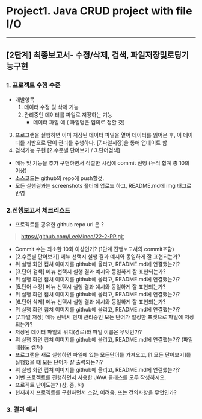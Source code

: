 # Project1. Java CRUD project with file I/O
---------
## [2단계] 최종보고서- 수정/삭제, 검색, 파일저장및로딩기능구현

### 1. 프로젝트 수행 수준
- 개발항목
	1) 데이터 수정 및 삭제 기능
	2) 관리중인 데이터를 파일로 저장하는 기능
		- 데이터 파일 예 ( 파일명은 임의로 정할 것)
3) 프로그램을 실행하면 이미 저장된 데이터 파일을 열어 데이터를 읽어온 후, 이 데이터를 기반으로 단어 관리를 수행하다. [7.파일저장]을 통해 업데이트 함
4) 검색기능 구현 [2.수준별 단어보기 / 3.단어검색]
- 메뉴 및 기능을 추가 구현하면서 적절한 시점에 commit 진행 (누적 합계 총 10회 이상)
- 소스코드는 github의 repo에 push할것.
- 모든 실행결과는 screenshots 폴더에 업로드 하고, README.md에 img 태그로 반영

### 2.진행보고서 체크리스트

-	프로젝트를 공유한 github repo url 은 ?
> https://github.com/LeeMineo/22-2-PP.git <br>
-	Commit 수는 최소한 10회 이상인가? (1단계 진행보고서의 commit포함)
-	[2.수준별 단어보기] 메뉴 선택시 실행 결과 예시와 동일하게 잘 표현되는가?
-	위 실행 화면 캡쳐 이미지를 github에 올리고, README.md에 연결했는가?
-	[3.단어 검색] 메뉴 선택시 실행 결과 예시와 동일하게 잘 표현되는가?
-	위 실행 화면 캡쳐 이미지를 github에 올리고, README.md에 연결했는가?
-	[5.단어 수정] 메뉴 선택시 실행 결과 예시와 동일하게 잘 표현되는가?
-	위 실행 화면 캡쳐 이미지를 github에 올리고, README.md에 연결했는가?
-	[6.단어 삭제] 메뉴 선택시 실행 결과 예시와 동일하게 잘 표현되는가?
-	위 실행 화면 캡쳐 이미지를 github에 올리고, README.md에 연결했는가?
-	[7.파일 저장] 메뉴 선택시 현재 관리중인 모든 단어가 일정한 포맷으로 파일에 저장되는가?
-	저장된 데이터 파일의 위치(경로)와 파일 이름은 무엇인가?
-	위 실행 화면 캡쳐 이미지를 github에 올리고, README.md에 연결했는가? (파일내용도 캡쳐)
-	프로그램을 새로 실행하면 파일에 있는 모든단어를 가져오고, [1.모든 단어보기]를 실행했을 떄 모든 단어가 잘 출력되는가?
-	위 실행 화면 캡쳐 이미지를 github에 올리고, README.md에 연결했는가?
-	이번 프로젝트를 진행하면서 사용한 JAVA 클래스를 모두 작성하시오.
-	프로젝트 난이도는? (상, 중, 하)
-	현재까지 프로젝트를 구현하면서 소감, 어려움, 또는 건의사항을 무엇인가?



### 3. 결과 예시
